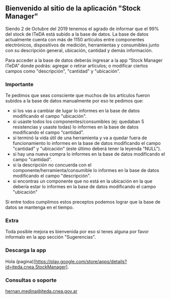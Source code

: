 ## Bienvenido al sitio de la aplicación "Stock Manager"

Siendo 2 de Octubre del 2019 tenemos el agrado de informar que el 99% del stock de ITeDA está subido a la base de datos. La base de datos actualmente cuenta con más de 1150 artículos entre componentes electrónicos, dispositivos de medición, herramientas y consumibles junto con su descripción general, ubicación, cantidad y demás información. 

Para acceder a la base de datos deberás ingresar a la app “Stock Manager ITeDA” donde podrás: agregar o retirar artículos; o modificar ciertos campos como "descripción", "cantidad" y "ubicación". 

### Importante

Te pedimos que seas consciente que muchos de los artículos fueron subidos a la base de datos manualmente por eso te pedimos que:
 - si los vas a cambiar de lugar lo informes en la base de datos modificando el campo "ubicación". 
 - si usaste todos los componentes/consumibles (ej: quedaban 5 resistencias y usaste todas) lo informes en la base de datos modificando el campo “cantidad”. 
 - si terminó la vida útil de una herramienta y va a quedar fuera de funcionamiento lo informes en la base de datos modificando el campo "cantidad" y "ubicación" (este último deberá tener la leyenda "NULL"). 
 - si hay una nueva compra lo informes en la base de datos modificando el campo "cantidad".
 - si la descripción no concuerda con el componente/herramienta/consumible lo informes en la base de datos modificando el campo "descripción".
 - si encontras un componente que no está en la ubicación en la que debería estar lo informes en la base de datos modificando el campo "ubicación"
 
Si entre todos cumplimos estos preceptos podemos lograr que la base de datos se mantenga en el tiempo.
 
### Extra

Toda posible mejora es bienvenida por eso si tenes alguna por favor informalo en la app sección "Sugerencias".

### Descarga la app

Hola (pagina)[https://play.google.com/store/apps/details?id=iteda.cnea.StockManager].

### Consultas o soporte
hernan.medina@iteda.cnea.gov.ar
